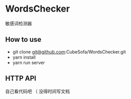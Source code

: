 # WordsChecker
敏感词检测器

## How to use
- git clone git@github.com:CubeSofa/WordsChecker.git
- yarn install
- yarn run server

## HTTP API
自己看代码吧 （ 没得时间写文档
